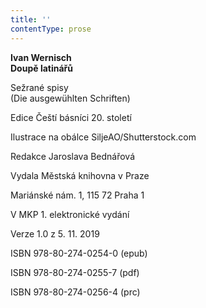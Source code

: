 ```yaml
---
title: ''
contentType: prose
---
```


**Ivan Wernisch  
Doupě latinářů**

Sežrané spisy  
(Die ausgewühlten Schriften)

  

Edice Čeští básníci 20. století

  

Ilustrace na obálce SiljeAO/Shutterstock.com

  

Redakce Jaroslava Bednářová

  

Vydala Městská knihovna v Praze

  

Mariánské nám. 1, 115 72 Praha 1

  

V MKP 1. elektronické vydání

  

Verze 1.0 z 5. 11. 2019

  

ISBN 978-80-274-0254-0 (epub)

  

ISBN 978-80-274-0255-7 (pdf)

  

ISBN 978-80-274-0256-4 (prc)
